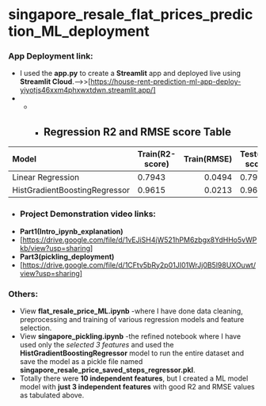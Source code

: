 # singapore_resale_flat_prices_prediction_ML_deployment
### App Deployment link:
-  I used the **app.py** to create a **Streamlit** app and deployed live using **Streamlit Cloud**.-->>[https://house-rent-prediction-ml-app-deploy-yiyotjs46xxm4phxwxtdwn.streamlit.app/]
- - - ## Regression R2 and RMSE score Table
|    Model             |  Train(R2-score)   |  Train(RMSE)      | Test(R2-score)     |  Test(RMSE)       |
| :------------------- | -----------------  |-----------------: | -----------------  |-----------------: |
| Linear Regression    |      0.7943         |0.0494              | 0.7943              |0.0494              |
|HistGradientBoostingRegressor|0.9615        |0.0213              | 0.9608              |0.0215              |

- ### Project Demonstration video links:
- **Part1(Intro_ipynb_explanation)**
- [https://drive.google.com/file/d/1vEJiSH4jW521hPM6zbgx8YdHHo5vWPkb/view?usp=sharing]
- **Part3(pickling_deployment)**
- [https://drive.google.com/file/d/1CFtv5bRy2p01JI01WrJj0B5l98UXOuwt/view?usp=sharing]
### Others:
- View **flat_resale_price_ML.ipynb** -where I have done data cleaning, preprocessing and training of various regression models and feature selection.
- View **singapore_pickling.ipynb** -the refined notebook where I have used only the *selected 3 features*  and used the **HistGradientBoostingRegressor** model to run the entire dataset and save the model as a pickle file named **singapore_resale_price_saved_steps_regressor.pkl**.
- Totally there were **10 independent features**, but I created a ML model model with **just 3 independent features** with good R2 and RMSE values as tabulated above.
